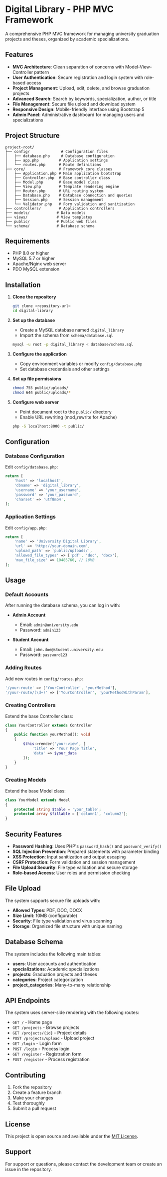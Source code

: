 # Digital Library - PHP MVC Framework

A comprehensive PHP MVC framework for managing university graduation projects and theses, organized by academic specializations.

## Features

- **MVC Architecture**: Clean separation of concerns with Model-View-Controller pattern
- **User Authentication**: Secure registration and login system with role-based access
- **Project Management**: Upload, edit, delete, and browse graduation projects
- **Advanced Search**: Search by keywords, specialization, author, or title
- **File Management**: Secure file upload and download system
- **Responsive Design**: Mobile-friendly interface using Bootstrap 5
- **Admin Panel**: Administrative dashboard for managing users and specializations

## Project Structure

```
project-root/
├── config/              # Configuration files
│   ├── database.php     # Database configuration
│   ├── app.php         # Application settings
│   └── routes.php      # Route definitions
├── core/               # Framework core classes
│   ├── Application.php # Main application bootstrap
│   ├── Controller.php  # Base controller class
│   ├── Model.php       # Base model class
│   ├── View.php        # Template rendering engine
│   ├── Router.php      # URL routing system
│   ├── Database.php    # Database connection and queries
│   ├── Session.php     # Session management
│   └── Validator.php   # Form validation and sanitization
├── controllers/        # Application controllers
├── models/            # Data models
├── views/             # View templates
├── public/            # Public web files
└── schema/            # Database schema
```

## Requirements

- PHP 8.0 or higher
- MySQL 5.7 or higher
- Apache/Nginx web server
- PDO MySQL extension

## Installation

1. **Clone the repository**

   ```bash
   git clone <repository-url>
   cd digital-library
   ```

2. **Set up the database**

   - Create a MySQL database named `digital_library`
   - Import the schema from `schema/database.sql`

   ```bash
   mysql -u root -p digital_library < database/schema.sql
   ```

3. **Configure the application**

   - Copy environment variables or modify `config/database.php`
   - Set database credentials and other settings

4. **Set up file permissions**

   ```bash
   chmod 755 public/uploads/
   chmod 644 public/uploads/*
   ```

5. **Configure web server**
   - Point document root to the `public/` directory
   - Enable URL rewriting (mod_rewrite for Apache)
    ```bash
    php -S localhost:8000 -t public/
    ```
## Configuration

### Database Configuration

Edit `config/database.php`:

```php
return [
    'host' => 'localhost',
    'dbname' => 'digital_library',
    'username' => 'your_username',
    'password' => 'your_password',
    'charset' => 'utf8mb4',
];
```

### Application Settings

Edit `config/app.php`:

```php
return [
    'name' => 'University Digital Library',
    'url' => 'http://your-domain.com',
    'upload_path' => 'public/uploads/',
    'allowed_file_types' => ['pdf', 'doc', 'docx'],
    'max_file_size' => 10485760, // 10MB
];
```

## Usage

### Default Accounts

After running the database schema, you can log in with:

- **Admin Account**

  - Email: `admin@university.edu`
  - Password: `admin123`

- **Student Account**
  - Email: `john.doe@student.university.edu`
  - Password: `password123`

### Adding Routes

Add new routes in `config/routes.php`:

```php
'/your-route' => ['YourController', 'yourMethod'],
'/your-route/(\d+)' => ['YourController', 'yourMethodWithParam'],
```

### Creating Controllers

Extend the base Controller class:

```php
class YourController extends Controller
{
    public function yourMethod(): void
    {
        $this->render('your-view', [
            'title' => 'Your Page Title',
            'data' => $your_data
        ]);
    }
}
```

### Creating Models

Extend the base Model class:

```php
class YourModel extends Model
{
    protected string $table = 'your_table';
    protected array $fillable = ['column1', 'column2'];
}
```

## Security Features

- **Password Hashing**: Uses PHP's `password_hash()` and `password_verify()`
- **SQL Injection Prevention**: Prepared statements with parameter binding
- **XSS Protection**: Input sanitization and output escaping
- **CSRF Protection**: Form validation and session management
- **File Upload Security**: File type validation and secure storage
- **Role-based Access**: User roles and permission checking

## File Upload

The system supports secure file uploads with:

- **Allowed Types**: PDF, DOC, DOCX
- **Size Limit**: 10MB (configurable)
- **Security**: File type validation and virus scanning
- **Storage**: Organized file structure with unique naming

## Database Schema

The system includes the following main tables:

- **users**: User accounts and authentication
- **specializations**: Academic specializations
- **projects**: Graduation projects and theses
- **categories**: Project categorization
- **project_categories**: Many-to-many relationship

## API Endpoints

The system uses server-side rendering with the following routes:

- `GET /` - Home page
- `GET /projects` - Browse projects
- `GET /projects/{id}` - Project details
- `POST /projects/upload` - Upload project
- `GET /login` - Login form
- `POST /login` - Process login
- `GET /register` - Registration form
- `POST /register` - Process registration

## Contributing

1. Fork the repository
2. Create a feature branch
3. Make your changes
4. Test thoroughly
5. Submit a pull request

## License

This project is open source and available under the [MIT License](LICENSE).

## Support

For support or questions, please contact the development team or create an issue in the repository.
